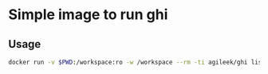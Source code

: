 # Simple image to run ghi
## Usage

```bash
docker run -v $PWD:/workspace:ro -w /workspace --rm -ti agileek/ghi list
```
